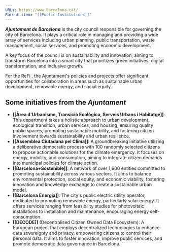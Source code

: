 ```yaml
---
URLs: https://www.barcelona.cat/
Parent item: "[[Public Institutions]]"
---
```

***Ajuntament de Barcelona*** is the city council responsible for governing the city of Barcelona. It plays a critical role in managing and providing a wide array of services including urban planning, public transportation, waste management, social services, and promoting economic development. 

A key focus of the council is on sustainability and innovation, aiming to transform Barcelona into a smart city that prioritizes green initiatives, digital transformation, and inclusive growth. 

For the ReFi , the Ajuntament's policies and projects offer significant opportunities for collaboration in areas such as sustainable urban development, renewable energy, and social equity.

## Some initiatives from the *Ajuntament*

- **[[Àrea d'Urbanisme, Transició Ecològica, Serveis Urbans i Habitatge]]**: This department takes a holistic approach to urban development, ecological transition, urban services, and housing, ensuring quality public spaces, promoting sustainable mobility, and fostering citizen involvement towards sustainability and urban resilience.
- **[[Assemblea Ciutadana pel Clima]]**: A groundbreaking initiative utilizing a deliberative democratic process with 100 randomly selected citizens to propose actionable solutions for the climate emergency. It focuses on energy, mobility, and consumption, aiming to integrate citizen demands into municipal policies for climate action.
- **[[Barcelona+Sostenible]]**: A network of over 1,900 entities committed to promoting sustainability across various sectors. It aims to balance environmental protection, social equity, and economic viability, fostering innovation and knowledge exchange to create a sustainable urban model.
- **[[Barcelona Energia]]**: The city's public electric utility operator, dedicated to promoting renewable energy, particularly solar energy. It offers services ranging from feasibility studies for photovoltaic installations to installation and maintenance, encouraging energy self-consumption.
- **[[DECODE]]** (Decentralised Citizen Owned Data Ecosystem): A European project that employs decentralized technologies to enhance data sovereignty and privacy, empowering citizens to control their personal data. It aims to foster innovation, improve public services, and promote democratic data governance in Barcelona.